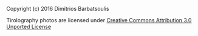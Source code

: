 ﻿Copyright (c) 2016  Dimitrios Barbatsoulis

Tirolography photos are licensed under [Creative Commons Attribution 3.0 Unported License](http://creativecommons.org/licenses/by/3.0/)
